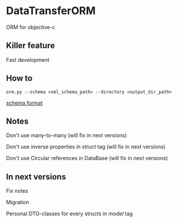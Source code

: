 DataTransferORM
===============

ORM for objective-c

Killer feature
------------------------

Fast development

How to
------------------------

```orm.py --schema <xml_schema_path> --directory <output_dir_path>```

[schema format](https://github.com/denmorozov/DataTransferORM/wiki/Schema-format)

Notes
------------------------

Don't use many-to-many (will fix in next versions)

Don't use inverse properties in *struct* tag (will fix in next versions)

Don't use Circular references in DataBase (will fix in next versions)

In next versions
------------------------

Fix notes

Migration

Personal DTO-classes for every structs in *model* tag